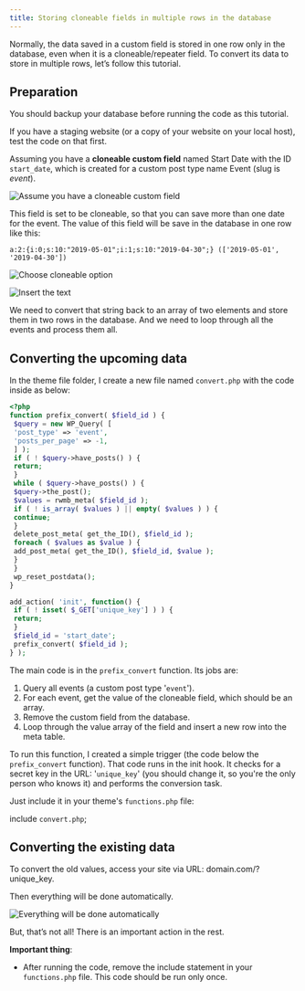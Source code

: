 ```yaml
---
title: Storing cloneable fields in multiple rows in the database
---
```


Normally, the data saved in a custom field is stored in one row only in the database, even when it is a cloneable/repeater field. To convert its data to store in multiple rows, let’s follow this tutorial.

## Preparation

You should backup your database before running the code as this tutorial.

If you have a staging website (or a copy of your website on your local host), test the code on that first.

Assuming you have a **cloneable custom field** named Start Date with the ID `start_date`, which is created for a custom post type name Event (slug is *event*).

![Assume you have a cloneable custom field](https://i.imgur.com/L0umgvo.png)

This field is set to be cloneable, so that you can save more than one date for the event. The value of this field will be save in the database in one row like this:

`a:2:{i:0;s:10:"2019-05-01";i:1;s:10:"2019-04-30";} (['2019-05-01', '2019-04-30'])`

![Choose cloneable option](https://i.imgur.com/8kvsdui.png)

![Insert the text](https://i.imgur.com/ozwThci.png)

We need to convert that string back to an array of two elements and store them in two rows in the database. And we need to loop through all the events and process them all.

## Converting the upcoming data

In the theme file folder, I create a new file named `convert.php` with the code inside as below:

```php
<?php
function prefix_convert( $field_id ) {
 $query = new WP_Query( [
 'post_type' => 'event',
 'posts_per_page' => -1,
 ] );
 if ( ! $query->have_posts() ) {
 return;
 }
 while ( $query->have_posts() ) {
 $query->the_post();
 $values = rwmb_meta( $field_id );
 if ( ! is_array( $values ) || empty( $values ) ) {
 continue;
 }
 delete_post_meta( get_the_ID(), $field_id );
 foreach ( $values as $value ) {
 add_post_meta( get_the_ID(), $field_id, $value );
 }
 }
 wp_reset_postdata();
}

add_action( 'init', function() {
 if ( ! isset( $_GET['unique_key'] ) ) {
 return;
 }
 $field_id = 'start_date';
 prefix_convert( $field_id );
} );
```

The main code is in the `prefix_convert` function. Its jobs are:

1. Query all events (a custom post type '`event`').
2. For each event, get the value of the cloneable field, which should be an array.
3. Remove the custom field from the database.
4. Loop through the value array of the field and insert a new row into the meta table.

To run this function, I created a simple trigger (the code below the `prefix_convert` function). That code runs in the init hook. It checks for a secret key in the URL: '`unique_key`' (you should change it, so you're the only person who knows it) and performs the conversion task.

Just include it in your theme's `functions.php` file:

include `convert.php`;

## Converting the existing data

To convert the old values, access your site via URL: domain.com/?unique_key.

Then everything will be done automatically.

![Everything will be done automatically](https://i.imgur.com/CahvgFU.png)

But, that’s not all! There is an important action in the rest.

**Important thing**:

* After running the code, remove the include statement in your `functions.php` file. This code should be run only once.
